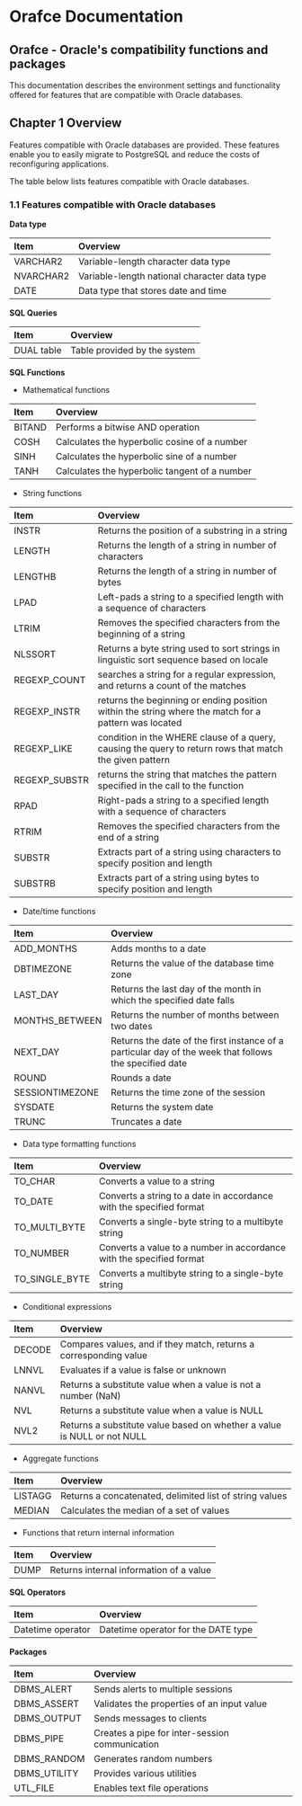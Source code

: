 Orafce Documentation
===

Orafce - Oracle's compatibility functions and packages
---

This documentation describes the environment settings and functionality offered for features that are compatible with Oracle databases.


Chapter 1 Overview
---

Features compatible with Oracle databases are provided. 
These features enable you to easily migrate to PostgreSQL and reduce the costs of reconfiguring applications.

The table below lists features compatible with Oracle databases.



### 1.1 Features compatible with Oracle databases

**Data type**

|Item|Overview|
|:---|:---|
|VARCHAR2|Variable-length character data type|
|NVARCHAR2|Variable-length national character data type|
|DATE|Data type that stores date and time|

**SQL Queries**

|Item|Overview|
|:---|:---|
|DUAL table|Table provided by the system|


**SQL Functions**

 - Mathematical functions

|Item|Overview|
|:---|:---|
|BITAND|Performs a bitwise AND operation|
|COSH|Calculates the hyperbolic cosine of a number|
|SINH|Calculates the hyperbolic sine of a number|
|TANH|Calculates the hyperbolic tangent of a number|


 - String functions

|Item|Overview|
|:---|:---|
|INSTR|Returns the position of a substring in a string|
|LENGTH|Returns the length of a string in number of characters|
|LENGTHB|Returns the length of a string in number of bytes|
|LPAD|Left-pads a string to a specified length with a sequence of characters|
|LTRIM|Removes the specified characters from the beginning of a string|
|NLSSORT|Returns a byte string used to sort strings in linguistic sort sequence based on locale|
|REGEXP_COUNT|searches a string for a regular expression, and returns a count of the matches|
|REGEXP_INSTR|returns the beginning or ending position within the string where the match for a pattern was located|
|REGEXP_LIKE|condition in the WHERE clause of a query, causing the query to return rows that match the given pattern|
|REGEXP_SUBSTR|returns the string that matches the pattern specified in the call to the function|
|RPAD|Right-pads a string to a specified length with a sequence of characters|
|RTRIM|Removes the specified characters from the end of a string|
|SUBSTR|Extracts part of a string using characters to specify position and length|
|SUBSTRB|Extracts part of a string using bytes to specify position and length|


 - Date/time functions

|Item|Overview|
|:---|:---|
|ADD_MONTHS|Adds months to a date|
|DBTIMEZONE|Returns the value of the database time zone|
|LAST_DAY|Returns the last day of the month in which the specified date falls|
|MONTHS_BETWEEN|Returns the number of months between two dates|
|NEXT_DAY|Returns the date of the first instance of a particular day of the week that follows the specified date|
|ROUND|Rounds a date|
|SESSIONTIMEZONE|Returns the time zone of the session|
|SYSDATE|Returns the system date|
|TRUNC|Truncates a date|


 - Data type formatting functions

|Item|Overview|
|:---|:---|
|TO_CHAR|Converts a value to a string|
|TO_DATE|Converts a string to a date in accordance with the specified format|
|TO_MULTI_BYTE|Converts a single-byte string to a multibyte string|
|TO_NUMBER|Converts a value to a number in accordance with the specified format|
|TO_SINGLE_BYTE|Converts a multibyte string to a single-byte string|


 - Conditional expressions

|Item|Overview|
|:---|:---|
|DECODE|Compares values, and if they match, returns a corresponding value|
|LNNVL|Evaluates if a value is false or unknown|
|NANVL|Returns a substitute value when a value is not a number (NaN)|
|NVL|Returns a substitute value when a value is NULL|
|NVL2|Returns a substitute value based on whether a value is NULL or not NULL|


 - Aggregate functions

|Item|Overview|
|:---|:---|
|LISTAGG|Returns a concatenated, delimited list of string values|
|MEDIAN|Calculates the median of a set of values|

 - Functions that return internal information

|Item|Overview|
|:---|:---|
|DUMP|Returns internal information of a value|



**SQL Operators**

|Item|Overview|
|:---|:---|
|Datetime operator|Datetime operator for the DATE type|


**Packages**

|Item|Overview|
|:---|:---|
|DBMS_ALERT|Sends alerts to multiple sessions|
|DBMS_ASSERT|Validates the properties of an input value|
|DBMS_OUTPUT|Sends messages to clients|
|DBMS_PIPE|Creates a pipe for inter-session communication|
|DBMS_RANDOM|Generates random numbers|
|DBMS_UTILITY|Provides various utilities|
|UTL_FILE|Enables text file operations|



